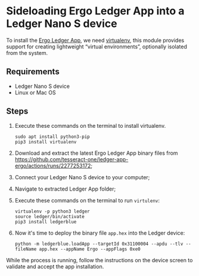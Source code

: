 # Sideloading Ergo Ledger App into a Ledger Nano S device

To install the [Ergo Ledger App](https://github.com/tesseract-one/ledger-app-ergo), we need [virtualenv](https://docs.python.org/3/library/venv.html), this module provides support for creating lightweight “virtual environments”, optionally isolated from the system.

## Requirements

- Ledger Nano S device
- Linux or Mac OS

## Steps

1. Execute these commands on the terminal to install virtualenv.

   ```
   sudo apt install python3-pip
   pip3 install virtualenv
   ```

2. Download and extract the latest Ergo Ledger App binary files from https://github.com/tesseract-one/ledger-app-ergo/actions/runs/2277253172;

3. Connect your Ledger Nano S device to your computer;

4. Navigate to extracted Ledger App folder;

5. Execute these commands on the terminal to run `virtulenv`:

   ```
   virtualenv -p python3 ledger
   source ledger/bin/activate
   pip3 install ledgerblue
   ```

6. Now it's time to deploy the binary file `app.hex` into the Ledger device:

   ```
   python -m ledgerblue.loadApp --targetId 0x31100004 --apdu --tlv --fileName app.hex --appName Ergo --appFlags 0xe0
   ```

While the process is running, follow the instructions on the device screen to validate and accept the app installation.
